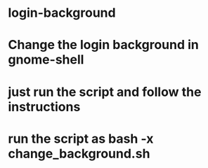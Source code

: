 # login-background
# Change the login background in gnome-shell
# just run the script and follow the instructions
# run the script as bash -x change_background.sh
